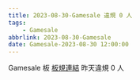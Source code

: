 ```yaml
---
title: 2023-08-30-Gamesale 違規 0 人
tags:
    - Gamesale
abbrlink: 2023-08-30-Gamesale
date: Gamesale-2023-08-30 12:00:00
---
```

Gamesale 板 [板規連結](https://www.ptt.cc/bbs/Gossiping/M.1637425085.A.07D.html)
昨天違規 0 人
